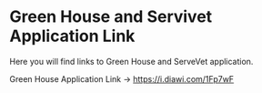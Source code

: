 # Green House and Servivet Application Link
Here you will find links to Green House and ServeVet application.

Green House Application Link   ->   https://i.diawi.com/1Fp7wF


